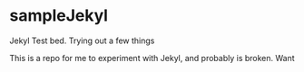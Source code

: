 # sampleJekyl
Jekyl Test bed. Trying out a few things

This is a repo for me to experiment with Jekyl, and probably is broken. Want
